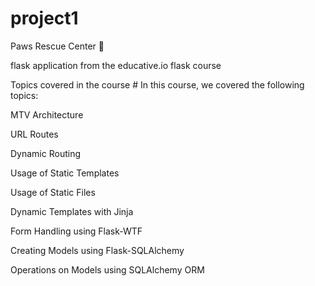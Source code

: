 # project1
Paws Rescue Center 🐾

flask application from the educative.io flask course

Topics covered in the course #
In this course, we covered the following topics:

MTV Architecture

URL Routes

Dynamic Routing

Usage of Static Templates

Usage of Static Files

Dynamic Templates with Jinja

Form Handling using Flask-WTF

Creating Models using Flask-SQLAlchemy

Operations on Models using SQLAlchemy ORM
